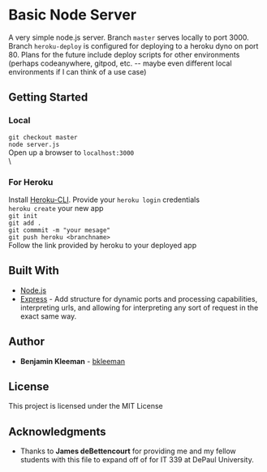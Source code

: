 # Basic Node Server

A very simple node.js server. Branch `master` serves locally to port 3000. Branch `heroku-deploy` is configured for deploying to a heroku dyno on port 80. Plans for the future include deploy scripts for other environments (perhaps codeanywhere, gitpod, etc. -- maybe even different local environments if I can think of a use case)

## Getting Started

### Local

`git checkout master`<br>
`node server.js`<br>
Open up a browser to `localhost:3000`<br>\  

### For Heroku

Install [Heroku-CLI](https://devcenter.heroku.com/categories/command-line).
Provide your `heroku login` credentials<br>
`heroku create` your new app<br>
`git init`<br>
`git add .`<br>
`git commmit -m "your mesage"`<br>
`git push heroku <branchname>`<br>
Follow the link provided by heroku to your deployed app

## Built With

* [Node.js](https://nodejs.org/en/) 
* [Express](https://expressjs.com/) - Add structure for dynamic ports and processing capabilities, interpreting urls, and allowing for interpreting any sort of request in the exact same way.

## Author

* **Benjamin Kleeman** - [bkleeman](https://github.com/bkleeman)

## License

This project is licensed under the MIT License

## Acknowledgments

* Thanks to **James deBettencourt** for providing me and my fellow students with this file to expand off of for IT 339 at DePaul University.
